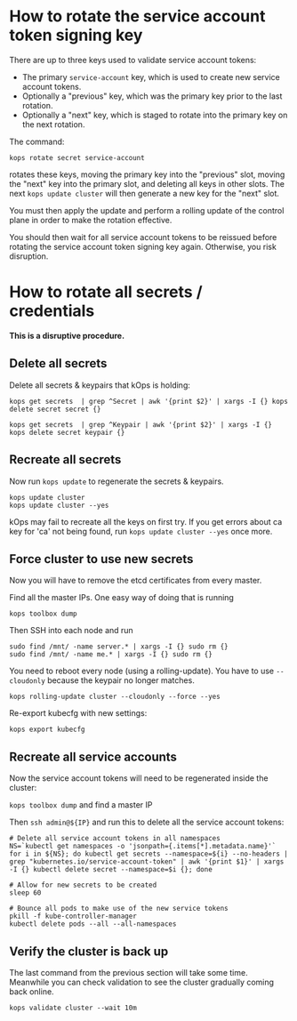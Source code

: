 # How to rotate the service account token signing key

There are up to three keys used to validate service account tokens:

* The primary `service-account` key, which is used to create new service account tokens.
* Optionally a "previous" key, which was the primary key prior to the last rotation.
* Optionally a "next" key, which is staged to rotate into the primary key on the next rotation.

The command:
 
```
kops rotate secret service-account
```

rotates these keys, moving the primary key into the "previous" slot, moving the "next" key into the primary slot, and deleting all keys in other slots.
The next `kops update cluster` will then generate a new key for the "next" slot.

You must then apply the update and perform a rolling update of the control plane in order to make the rotation effective.

You should then wait for all service account tokens to be reissued before rotating the service account token signing key again.
Otherwise, you risk disruption.

# How to rotate all secrets / credentials

**This is a disruptive procedure.**

## Delete all secrets

Delete all secrets & keypairs that kOps is holding:

```shell
kops get secrets  | grep ^Secret | awk '{print $2}' | xargs -I {} kops delete secret secret {}

kops get secrets  | grep ^Keypair | awk '{print $2}' | xargs -I {} kops delete secret keypair {}
```

## Recreate all secrets

Now run `kops update` to regenerate the secrets & keypairs.
```
kops update cluster
kops update cluster --yes
```

kOps may fail to recreate all the keys on first try. If you get errors about ca key for 'ca' not being found, run `kops update cluster --yes` once more.

## Force cluster to use new secrets

Now you will have to remove the etcd certificates from every master.

Find all the master IPs. One easy way of doing that is running

```
kops toolbox dump
```

Then SSH into each node and run

```
sudo find /mnt/ -name server.* | xargs -I {} sudo rm {}
sudo find /mnt/ -name me.* | xargs -I {} sudo rm {}
```

You need to reboot every node (using a rolling-update). You have to use `--cloudonly` because the keypair no longer matches.

```
kops rolling-update cluster --cloudonly --force --yes
```

Re-export kubecfg with new settings:

```
kops export kubecfg
```

## Recreate all service accounts

Now the service account tokens will need to be regenerated inside the cluster:

`kops toolbox dump` and find a master IP

Then `ssh admin@${IP}` and run this to delete all the service account tokens:

```shell
# Delete all service account tokens in all namespaces
NS=`kubectl get namespaces -o 'jsonpath={.items[*].metadata.name}'`
for i in ${NS}; do kubectl get secrets --namespace=${i} --no-headers | grep "kubernetes.io/service-account-token" | awk '{print $1}' | xargs -I {} kubectl delete secret --namespace=$i {}; done

# Allow for new secrets to be created
sleep 60

# Bounce all pods to make use of the new service tokens
pkill -f kube-controller-manager
kubectl delete pods --all --all-namespaces
```

## Verify the cluster is back up

The last command from the previous section will take some time. Meanwhile you can check validation to see the cluster gradually coming back online.

```
kops validate cluster --wait 10m
```
